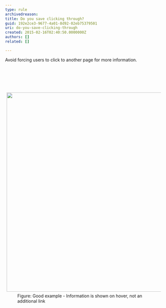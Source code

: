 ```yaml
---
type: rule
archivedreason: 
title: Do you save clicking through?
guid: 192e2ce3-9677-4a01-8d92-02eb75379501
uri: do-you-save-clicking-through
created: 2015-02-16T02:40:50.0000000Z
authors: []
related: []

---
```



<p>Avoid forcing users to click to another page for more information.<br></p>
<br><excerpt class='endintro'></excerpt><br>
<p>​</p><dl class="goodImage"><dt>
                        <img src="http&#58;//www.ssw.com.au/SSW/Standards/Rules/images/Clickingthrough.jpg" alt="" style="margin&#58;5px;width&#58;650px;" />
                    </dt><dd>Figure&#58; Good example - Information is shown 
         on hover, not an additional link</dd></dl>


